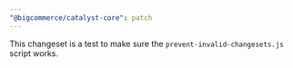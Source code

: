 ```yaml
---
"@bigcommerce/catalyst-core": patch
---
```


This changeset is a test to make sure the `prevent-invalid-changesets.js` script works.
